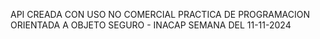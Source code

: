 API CREADA CON USO NO COMERCIAL
PRACTICA DE PROGRAMACION ORIENTADA A OBJETO SEGURO - INACAP
SEMANA DEL 11-11-2024
